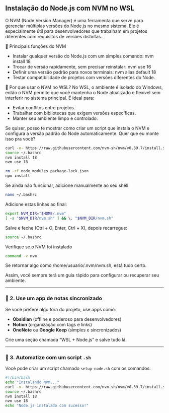 ## Instalação do Node.js com NVM no WSL

O NVM (Node Version Manager) é uma ferramenta que serve para gerenciar múltiplas versões do Node.js no mesmo sistema. Ele é especialmente útil para desenvolvedores que trabalham em projetos diferentes com requisitos de versões distintas.

🚀 Principais funções do NVM
- Instalar qualquer versão do Node.js com um simples comando:
nvm install 18
- Trocar de versão rapidamente, sem precisar reinstalar:
nvm use 16
- Definir uma versão padrão para novos terminais:
nvm alias default 18
- Testar compatibilidade de projetos com versões diferentes do Node.

🧠 Por que usar o NVM no WSL?
No WSL, o ambiente é isolado do Windows, então o NVM permite que você mantenha o Node atualizado e flexível sem interferir no sistema principal. É ideal para:
- Evitar conflitos entre projetos.
- Trabalhar com bibliotecas que exigem versões específicas.
- Manter seu ambiente limpo e controlado.

Se quiser, posso te mostrar como criar um script que instala o NVM e configura a versão padrão do Node automaticamente. Quer que eu monte isso pra você?


```bash
curl -o- https://raw.githubusercontent.com/nvm-sh/nvm/v0.39.7/install.sh | bash
source ~/.bashrc
nvm install 18
nvm use 18
```

```bash
rm -rf node_modules package-lock.json
npm install
```
Se ainda não funcionar, adicione manualmente ao seu shell
```bash
nano ~/.bashrc
```

Adicione estas linhas ao final:
```bash
export NVM_DIR="$HOME/.nvm"
[ -s "$NVM_DIR/nvm.sh" ] && \. "$NVM_DIR/nvm.sh"
```
Salve e feche (Ctrl + O, Enter, Ctrl + X), depois recarregue:
```bash
source ~/.bashrc
```
Verifique se o NVM foi instalado
```bash
command -v nvm
```
Se retornar algo como /home/usuario/.nvm/nvm.sh, está tudo certo.


Assim, você sempre terá um guia rápido para configurar ou recuperar seu ambiente.

---

### 📒 2. **Use um app de notas sincronizado**
Se você prefere algo fora do projeto, use apps como:

- **Obsidian** (offline e poderoso para desenvolvedores)
- **Notion** (organização com tags e links)
- **OneNote** ou **Google Keep** (simples e sincronizados)

Crie uma seção chamada “WSL + Node.js” e salve tudo lá.

---

### 🧠 3. **Automatize com um script `.sh`**
Você pode criar um script chamado `setup-node.sh` com os comandos:

```bash
#!/bin/bash
echo "Instalando NVM..."
curl -o- https://raw.githubusercontent.com/nvm-sh/nvm/v0.39.7/install.sh | bash
source ~/.bashrc
nvm install 18
nvm use 18
echo "Node.js instalado com sucesso!"